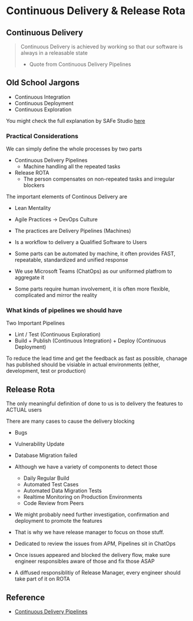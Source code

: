 # Continuous Delivery & Release Rota

## Continuous Delivery
> Continuous Delivery is achieved by working so that our software is always in a releasable state
> - Quote from Continuous Delivery Pipelines

## Old School Jargons

- Continuous Integration
- Continuous Deployment
- Continuous Exploration

You might check the full explanation by SAFe Studio [here](https://scaledagileframework.com/continuous-delivery-pipeline "https://scaledagileframework.com/continuous-delivery-pipeline")

### Practical Considerations

We can simply define the whole processes by two parts
- Continuous Delivery Pipelines
    - Machine handling all the repeated tasks
- Release ROTA
    - The person compensates on non-repeated tasks and irregular blockers

The important elements of Continous Delivery are
- Lean Mentality
- Agile Practices
-> DevOps Culture

- The practices are Delivery Pipelines (Machines)
- Is a workflow to delivery a Qualified Software to Users
- Some parts can be automated by machine, it often provides FAST, repeatable, standardized and unified response
- We use Microsoft Teams (ChatOps) as our uniformed platfrom to aggregate it
- Some parts require human involvement, it is often more flexible, complicated and mirror the reality

### What kinds of pipelines we should have

Two Important Pipelines

- Lint / Test (Continuous Exploration)
- Build + Publish (Continuous Integration) + Deploy (Continuous Deployment)

To reduce the lead time and get the feedback as fast as possible, chanage has published should be visiable in actual environments (either, development, test or production)

## Release Rota

The only meaningful definition of done to us is to delivery the features to ACTUAL users

There are many cases to cause the delivery blocking
- Bugs
- Vulnerability Update
- Database Migration failed

- Although we have a variety of components to detect those
    - Daily Regular Build
    - Automated Test Cases
    - Automated Data Migration Tests
    - Realtime Monitoring on Production Environments
    - Code Review from Peers
- We might probably need further investigation, confirmation and deployment to promote the features
- That is why we have release manager to focus on those stuff.

- Dedicated to review the issues from APM, Pipelines sit in ChatOps
- Once issues appeared and blocked the delivery flow, make sure engineer responsibles aware of those and fix those ASAP
- A diffused responsiblitiy of Release Manager, every engineer should take part of it on ROTA

## Reference
- [Continuous Delivery Pipelines](https://leanpub.com/cd-pipelines "https://leanpub.com/cd-pipelines")

